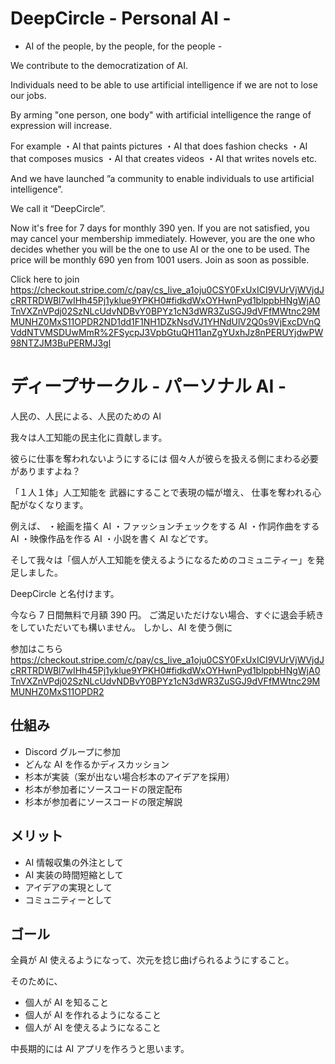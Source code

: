 # DeepCircle - Personal AI -

- AI of the people, by the people, for the people -

We contribute to the democratization of AI.

Individuals need to be able to use artificial intelligence
if we are not to lose our jobs.

By arming "one person, one body" with artificial intelligence
the range of expression will increase.

For example
・AI that paints pictures
・AI that does fashion checks
・AI that composes musics
・AI that creates videos
・AI that writes novels
etc.

And we have launched ”a community to enable individuals to use artificial intelligence”.

We call it “DeepCircle”.

Now it's free for 7 days for monthly 390 yen.
If you are not satisfied, you may cancel your membership immediately.
However, you are the one who decides whether you will be the one to use AI or the one to be used.
The price will be monthly 690 yen from 1001 users.
Join as soon as possible.

Click here to join
https://checkout.stripe.com/c/pay/cs_live_a1oju0CSY0FxUxICI9VUrVjWVjdJcRRTRDWBl7wIHh45Pj1yklue9YPKH0#fidkdWxOYHwnPyd1blppbHNgWjA0TnVXZnVPdj02SzNLcUdvNDBvY0BPYz1cN3dWR3ZuSGJ9dVFfMWtnc29MMUNHZ0MxS11OPDR2ND1dd1F1NH1DZkNsdVJ1YHNdUlV2Q0s9VjExcDVnQVddNTVMSDUwMmR%2FSycpJ3VpbGtuQH11anZgYUxhJz8nPERUYjdwPW98NTZJM3BuPERMJ3gl

# ディープサークル - パーソナル AI -

人民の、人民による、人民のための AI

我々は人工知能の民主化に貢献します。

彼らに仕事を奪われないようにするには
個々人が彼らを扱える側にまわる必要がありますよね？

「１人１体」人工知能を
武器にすることで表現の幅が増え、
仕事を奪われる心配がなくなります。

例えば、
・絵画を描く AI
・ファッションチェックをする AI
・作詞作曲をする AI
・映像作品を作る AI
・小説を書く AI
などです。

そして我々は「個人が人工知能を使えるようになるためのコミュニティー」を発足しました。

DeepCircle と名付けます。

今なら 7 日間無料で月額 390 円。
ご満足いただけない場合、すぐに退会手続きをしていただいても構いません。
しかし、AI を使う側に

参加はこちら
https://checkout.stripe.com/c/pay/cs_live_a1oju0CSY0FxUxICI9VUrVjWVjdJcRRTRDWBl7wIHh45Pj1yklue9YPKH0#fidkdWxOYHwnPyd1blppbHNgWjA0TnVXZnVPdj02SzNLcUdvNDBvY0BPYz1cN3dWR3ZuSGJ9dVFfMWtnc29MMUNHZ0MxS11OPDR2

## 仕組み

- Discord グループに参加
- どんな AI を作るかディスカッション
- 杉本が実装（案が出ない場合杉本のアイデアを採用）
- 杉本が参加者にソースコードの限定配布
- 杉本が参加者にソースコードの限定解説

## メリット

- AI 情報収集の外注として
- AI 実装の時間短縮として
- アイデアの実現として
- コミュニティーとして

## ゴール

全員が AI 使えるようになって、次元を捻じ曲げられるようにすること。

そのために、

- 個人が AI を知ること
- 個人が AI を作れるようになること
- 個人が AI を使えるようになること

中長期的には AI アプリを作ろうと思います。
